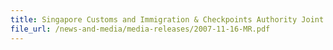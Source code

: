 ```yaml
---
title: Singapore Customs and Immigration & Checkpoints Authority Joint Operation Seized 15,000 Packets Cigarettes Smuggled on Tour Bus   
file_url: /news-and-media/media-releases/2007-11-16-MR.pdf
---
```

